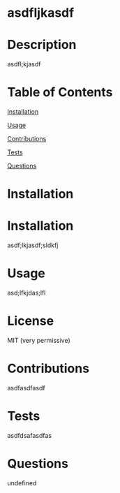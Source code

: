 
# asdfljkasdf
# Description
asdfl;kjasdf
# Table of Contents 
[Installation](#installation)

[Usage](#installation)

[Contributions](#installation)

[Tests](#installation)

[Questions](#installation)
# Installation
# <a name="Installation"></a>Installation
asdf;lkjasdf;sldkfj
# Usage
asd;lfkjdas;lfl
# License
MIT (very permissive)
# Contributions
asdfasdfasdf
# Tests 
asdfdsafasdfas
# Questions
undefined
